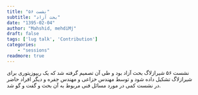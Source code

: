 ```yaml
---
title: "نشست ۵۶"
subtitle: "بحث آزاد"
date: "1395-02-04"
author: "Mahshid, mehdiMj"
draft: false
tags: ['lug talk', 'Contribution']
categories:
    - "sessions"
readmore: true
---
```

نشست ۵۶ شیرازلاگ بحث آزاد بود و طی آن تصمیم گرفته شد که یک ریپوزیتوری برای شیرازلاگ تشکیل داده شود و توسط مهندس خزاعی و مهندس جفره و دیگر افراد حاضر در نشست کمی در مورد مسائل فنی مربوط به آن بحث و گفت و گو شد. 

